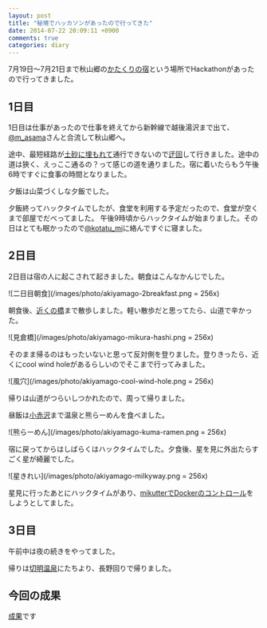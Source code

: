 ```yaml
---
layout: post
title: "秘境でハッカソンがあったので行ってきた"
date: 2014-07-22 20:09:11 +0900
comments: true
categories: diary
---
```


7月19日〜7月21日まで秋山郷の[かたくりの宿](https://www.google.co.jp/maps/place/%E3%81%8B%E3%81%9F%E3%81%8F%E3%82%8A%E3%81%AE%E5%AE%BF/@36.9184265,138.6375958,18z/data=!4m2!3m1!1s0x0:0xec3b9141469e30fc)という場所でHackathonがあったので行ってきました。

## 1日目
1日目は仕事があったので仕事を終えてから新幹線で越後湯沢まで出て、[@m_asama](https://twitter.com/m_asama)さんと合流して秋山郷へ。

途中、最短経路が[土砂に埋もれて](http://www.city.tokamachi.lg.jp/page/10040200057.html)通行できないので[迂回](http://www.pref.niigata.lg.jp/tokamachi_seibi/1356771341657.html)して行きました。途中の道は狹く、えっここ通るの？って感じの道を通りました。宿に着いたらもう午後6時ですぐに食事の時間となりました。

夕飯は山菜づくしな夕飯でした。

夕飯終ってハックタイムでしたが、食堂を利用する予定だったので、食堂が空くまで部屋でだべってました。
午後9時頃からハックタイムが始まりました。その日はとても眠かったので[@kotatu_mi](https://twitter.com/kotatsu_mi)に絡んですぐに寝ました。

## 2日目
2日目は宿の人に起こされて起きました。朝食はこんなかんじでした。

![二日目朝食](/images/photo/akiyamago-2breakfast.png = 256x)

朝食後、[近くの橋](https://www.google.co.jp/maps/place/%E8%A6%8B%E5%80%89%E6%A9%8B/@36.91872,138.637115,17z/data=!3m1!4b1!4m2!3m1!1s0x5ff601b97e1ba7bb:0x1577cfb29a624fa7)まで散歩しました。軽い散歩だと思ってたら、山道で辛かった。

![見倉橋](/images/photo/akiyamago-mikura-hashi.png = 256x)

そのまま帰るのはもったいないと思って反対側を登りました。登りきったら、近くにcool wind holeがあるらしいのでそこまで行ってみました。

![風穴](/images/photo/akiyamago-cool-wind-hole.png = 256x)

帰りは山道がつらいしつかれたので、周って帰りました。

昼飯は[小赤沢](https://www.google.co.jp/maps/place/%E6%A5%BD%E9%A4%8A%E9%A4%A8/@36.9179309,138.6369755,13z/data=!4m5!1m2!2m1!1z5bCP6LWk5rKi!3m1!1s0x601dff32c6304d99:0xaacce4d76fa870ff)まで温泉と熊らーめんを食べました。

![熊らーめん](/images/photo/akiyamago-kuma-ramen.png = 256x)

宿に戻ってからはしばらくはハックタイムでした。夕食後、星を見に外出たらすごく星が綺麗でした。

![星きれい](/images/photo/akiyamago-milkyway.png =  256x)

星見に行ったあとにハックタイムがあり、[mikutterでDockerのコントロール](https://github.com/katsyoshi/mikutter-docker)をしようとしてました。

## 3日目

午前中は夜の続きをやってました。

帰りは[切明温泉](https://www.google.co.jp/maps/place/%E5%88%87%E6%98%8E%E6%B8%A9%E6%B3%89/@36.8097569,138.6200903,18z/data=!4m7!1m4!3m3!1s0x601dff32c6304d99:0xaacce4d76fa870ff!2z5qW96aSK6aSo!3b1!3m1!1s0x0:0x30280b0e98e9ad4a)にたちより、長野回りで帰りました。

## 今回の成果

[成果](https://www.google.co.jp/search?q=%E6%88%90%E6%9E%9C%E4%BD%95%E3%82%82%E3%81%82%E3%82%8A%E3%81%BE%E3%81%9B%E3%82%93%E3%81%A7%E3%81%97%E3%81%9F%E3%83%BC&newwindow=1&espv=2&source=lnms&tbm=isch&sa=X&ei=gmjOU9KXOcne8AXRl4KYCg&ved=0CAYQ_AUoAQ&biw=1166&bih=986#facrc=_&imgdii=_&imgrc=tETgdA-yYjU4tM%253A%3BqWbTS9xBjlMpPM%3Bhttp%253A%252F%252Ftubagra.com%252Ftbg-wp%252Fwp-content%252Fuploads%252F2013%252F06%252F0213.jpg%3Bhttp%253A%252F%252Ftubagra.com%252F16457%252F%3B600%3B490)です
